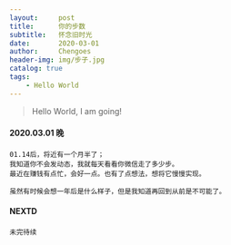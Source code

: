 ```yaml
---
layout:     post
title:      你的步数
subtitle:   怀念旧时光
date:       2020-03-01
author:     Chengoes
header-img: img/步子.jpg
catalog: true
tags:
    - Hello World
---
```


>Hello World, I am going!


#### 2020.03.01 晚

	01.14后，将近有一个月半了；
	我知道你不会发动态，我就每天看看你微信走了多少步。
	最近在赚钱有点忙，会好一点。也有了点想法，想将它慢慢实现。

    虽然有时候会想一年后是什么样子，但是我知道再回到从前是不可能了。
   



#### NEXTD
	未完待续
	
